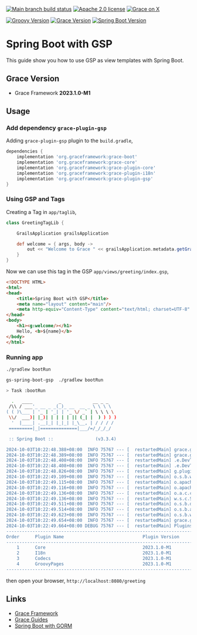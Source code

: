 [![Main branch build status](https://github.com/grace-guides/gs-spring-boot-gsp/workflows/Grace%20CI/badge.svg?style=flat)](https://github.com/grace-guides/gs-spring-boot-gsp/actions?query=workflow%3A%Grace+CI%22)
[![Apache 2.0 license](https://img.shields.io/badge/License-APACHE%202.0-green.svg?logo=APACHE&style=flat)](https://opensource.org/licenses/Apache-2.0)
[![Grace on X](https://img.shields.io/twitter/follow/graceframework?style=social)](https://twitter.com/graceframework)

[![Groovy Version](https://img.shields.io/badge/Groovy-4.0.23-blue?style=flat&color=4298b8)](https://groovy-lang.org/releasenotes/groovy-4.0.html)
[![Grace Version](https://img.shields.io/badge/Grace-2023.1.0-blue?style=flat&color=f49b06)](https://github.com/graceframework/grace-framework/releases/tag/v2023.1.0-M1)
[![Spring Boot Version](https://img.shields.io/badge/Spring_Boot-3.3.4-blue?style=flat&color=6db33f)](https://github.com/spring-projects/spring-boot/releases)


# Spring Boot with GSP

This guide show you how to use GSP as view templates with Spring Boot.

## Grace Version

- Grace Framework **2023.1.0-M1**

## Usage

### Add dependency `grace-plugin-gsp`

Adding `grace-plugin-gsp` plugin to the `build.gradle`,

```gradle
dependencies {
	implementation 'org.graceframework:grace-boot'
	implementation 'org.graceframework:grace-core'
	implementation 'org.graceframework:grace-plugin-core'
	implementation 'org.graceframework:grace-plugin-i18n'
	implementation 'org.graceframework:grace-plugin-gsp'
}
```

### Using GSP and Tags

Creating a Tag in `app/taglib`,

```groovy
class GreetingTagLib {

    GrailsApplication grailsApplication

    def welcome = { args, body ->
        out << "Welcome to Grace " << grailsApplication.metadata.getGrailsVersion()
    }
}
```

Now we can use this tag in the GSP `app/views/greeting/index.gsp`,

```html
<!DOCTYPE HTML>
<html>
<head>
    <title>Spring Boot with GSP</title>
    <meta name="layout" content="main"/>
    <meta http-equiv="Content-Type" content="text/html; charset=UTF-8" />
</head>
<body>
    <h1><g:welcome/></h1>
    Hello, <b>${name}</b>
</body>
</html>
```

### Running app

```bash
./gradlew bootRun
```

```bash
gs-spring-boot-gsp  ./gradlew bootRun

> Task :bootRun

  .   ____          _            __ _ _
 /\\ / ___'_ __ _ _(_)_ __  __ _ \ \ \ \
( ( )\___ | '_ | '_| | '_ \/ _` | \ \ \ \
 \\/  ___)| |_)| | | | | || (_| |  ) ) ) )
  '  |____| .__|_| |_|_| |_\__, | / / / /
 =========|_|==============|___/=/_/_/_/

 :: Spring Boot ::                (v3.3.4)

2024-10-03T10:22:48.388+08:00  INFO 75767 --- [  restartedMain] grace.guides.GraceBootApplication        : Starting GraceBootApplication using Java 17.0.12 with PID 75767 (/Users/rain/Development/github/grace/grace-guides/gs-spring-boot-gsp/build/classes/groovy/main started by rain in /Users/rain/Development/github/grace/grace-guides/gs-spring-boot-gsp)
2024-10-03T10:22:48.389+08:00  INFO 75767 --- [  restartedMain] grace.guides.GraceBootApplication        : No active profile set, falling back to 1 default profile: "default"
2024-10-03T10:22:48.408+08:00  INFO 75767 --- [  restartedMain] .e.DevToolsPropertyDefaultsPostProcessor : Devtools property defaults active! Set 'spring.devtools.add-properties' to 'false' to disable
2024-10-03T10:22:48.408+08:00  INFO 75767 --- [  restartedMain] .e.DevToolsPropertyDefaultsPostProcessor : For additional web related logging consider setting the 'logging.level.web' property to 'DEBUG'
2024-10-03T10:22:48.826+08:00  INFO 75767 --- [  restartedMain] g.plugins.DefaultGrailsPluginManager     : Total 4 plugins loaded successfully, take in 48 ms
2024-10-03T10:22:49.109+08:00  INFO 75767 --- [  restartedMain] o.s.b.w.embedded.tomcat.TomcatWebServer  : Tomcat initialized with port 8080 (http)
2024-10-03T10:22:49.115+08:00  INFO 75767 --- [  restartedMain] o.apache.catalina.core.StandardService   : Starting service [Tomcat]
2024-10-03T10:22:49.116+08:00  INFO 75767 --- [  restartedMain] o.apache.catalina.core.StandardEngine    : Starting Servlet engine: [Apache Tomcat/10.1.30]
2024-10-03T10:22:49.136+08:00  INFO 75767 --- [  restartedMain] o.a.c.c.C.[Tomcat].[localhost].[/]       : Initializing Spring embedded WebApplicationContext
2024-10-03T10:22:49.136+08:00  INFO 75767 --- [  restartedMain] w.s.c.ServletWebServerApplicationContext : Root WebApplicationContext: initialization completed in 728 ms
2024-10-03T10:22:49.511+08:00  INFO 75767 --- [  restartedMain] o.s.b.d.a.OptionalLiveReloadServer       : LiveReload server is running on port 35729
2024-10-03T10:22:49.514+08:00  INFO 75767 --- [  restartedMain] o.s.b.a.e.web.EndpointLinksResolver      : Exposing 15 endpoints beneath base path '/actuator'
2024-10-03T10:22:49.623+08:00  INFO 75767 --- [  restartedMain] o.s.b.w.embedded.tomcat.TomcatWebServer  : Tomcat started on port 8080 (http) with context path '/'
2024-10-03T10:22:49.654+08:00  INFO 75767 --- [  restartedMain] grace.guides.GraceBootApplication        : Started GraceBootApplication in 1.396 seconds (process running for 1.732)
2024-10-03T10:22:49.664+08:00 DEBUG 75767 --- [  restartedMain] PluginsInfoApplicationContextInitializer :
----------------------------------------------------------------------------------------------
Order      Plugin Name                              Plugin Version                     Enabled
----------------------------------------------------------------------------------------------
    1      Core                                     2023.1.0-M1                              Y
    2      I18n                                     2023.1.0-M1                              Y
    3      Codecs                                   2023.1.0-M1                              Y
    4      GroovyPages                              2023.1.0-M1                              Y
----------------------------------------------------------------------------------------------
```

then open your browser, `http://localhost:8080/greeting`

## Links

- [Grace Framework](https://github.com/graceframework/grace-framework)
- [Grace Guides](https://github.com/grace-guides)
- [Spring Boot with GORM](https://github.com/grace-guides/gs-spring-boot-gorm)
